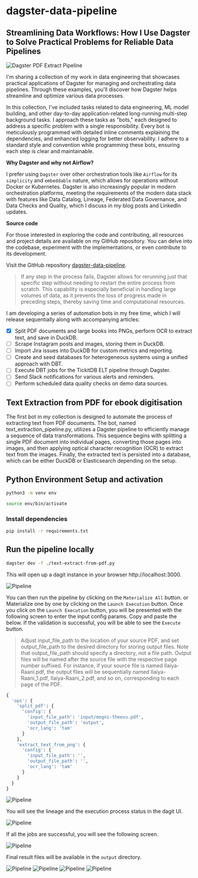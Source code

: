 # dagster-data-pipeline

## Streamlining Data Workflows: How I Use Dagster to Solve Practical Problems for Reliable Data Pipelines

![Dagster PDF Extract Pipeline](https://res.cloudinary.com/nathansweb/image/upload/v1713663274/senthilsweb.com/blog/dagster-pdf-split/dagster-ocr-pipeline-running.png)

I'm sharing a collection of my work in data engineering that showcases practical applications of Dagster for managing and orchestrating data pipelines. Through these examples, you'll discover how Dagster helps streamline and optimize various data processes.

In this collection, I've included tasks related to data engineering, ML model building, and other day-to-day application-related long-running multi-step background tasks. I approach these tasks as "bots," each designed to address a specific problem with a single responsibility. Every bot is meticulously programmed with detailed inline comments explaining the dependencies, and enhanced logging for better observability. I adhere to a standard style and convention while programming these bots, ensuring each step is clear and maintainable.

**Why Dagster and why not Airflow?** 

I prefer using `Dagster` over other orchestration tools like `Airflow` for its `simplicity` and `embeddable` nature, which allows for operations without Docker or Kubernetes. Dagster is also increasingly popular in modern orchestration platforms, meeting the requirements of the modern data stack with features like Data Catalog, Lineage, Federated Data Governance, and Data Checks and Quality, which I discuss in my blog posts and LinkedIn updates.

**Source code**

For those interested in exploring the code and contributing, all resources and project details are available on my GitHub repository. You can delve into the codebase, experiment with the implementations, or even contribute to its development.

Visit the GitHub repository [dagster-data-pipeline](https://github.com/senthilsweb/dagster-data-pipeline).

> If any step in the process fails, Dagster allows for rerunning just that specific step without needing to restart the entire process from scratch. This capability is especially beneficial in handling large volumes of data, as it prevents the loss of progress made in preceding steps, thereby saving time and computational resources.

I am developing a series of automation bots in my free time, which I will release sequentially along with accompanying articles:

- [x] Split PDF documents and large books into PNGs, perform OCR to extract text, and save in DuckDB.
- [ ] Scrape Instagram posts and images, storing them in DuckDB.
- [ ] Import Jira issues into DuckDB for custom metrics and reporting.
- [ ] Create and seed databases for heterogeneous systems using a unified approach with DBT.
- [ ] Execute DBT jobs for the TickitDB ELT pipeline through Dagster.
- [ ] Send Slack notifications for various alerts and reminders.
- [ ] Perform scheduled data quality checks on demo data sources.

## Text Extraction from PDF for ebook digitisation

The first bot in my collection is designed to automate the process of extracting text from PDF documents. The bot, named text_extraction_pipeline.py, utilizes a Dagster pipeline to efficiently manage a sequence of data transformations. This sequence begins with splitting a single PDF document into individual pages, converting those pages into images, and then applying optical character recognition (OCR) to extract text from the images. Finally, the extracted text is persisted into a database, which can be either DuckDB or Elasticsearch depending on the setup.

## Python Environment Setup and activation

```bash
python3 -m venv env
```

```bash
source env/bin/activate
```

### Install dependencies

```bash
pip install -r requirements.txt
```

## Run the pipeline locally

```bash
dagster dev -f ./text-extract-from-pdf.py 
```

This will open up a dagit instance in your browser http://localhost:3000.

![Pipeline](docs/screenshots/01.png)

You can then run the pipeline by clicking on the `Materialize All` button. or  Materialize one by one by clicking on the `Launch Execution` button. 
Once you click on the `Launch Execution` button, you will be presented with the following screen to enter the input config params. Copy and paste the below. If the validation is successful, you will be able to see the `Execute` button.

> Adjust input_file_path to the location of your source PDF, and set output_file_path to the desired directory for storing output files. Note that output_file_path should specify a directory, not a file path. Output files will be named after the source file with the respective page number suffixed. For instance, if your source file is named Ilaiya-Raani.pdf, the output files will be sequentially named Ilaiya-Raani_1.pdf, Ilaiya-Raani_2.pdf, and so on, corresponding to each page of the PDF.

```python
{
  'ops': {
    'split_pdf': {
      'config': {
        'input_file_path': 'input/mogni-theevu.pdf',
        'output_file_path': 'output',
        'ocr_lang': 'tam'
      }
    },
    'extract_text_from_png': {
      'config': {
        'input_file_path': '',
        'output_file_path': '',
        'ocr_lang': 'tam'
      }
    }
  }
}
```

![Pipeline](docs/screenshots/02.png)

You will see the lineage and the execution process status in the dagit UI.

![Pipeline](docs/screenshots/03.png)

If all the jobs are successful, you will see the following screen.

![Pipeline](docs/screenshots/05.png)

Final result files will be available in the `output` directory.

![Pipeline](docs/screenshots/06.png)
![Pipeline](docs/screenshots/07.png)
![Pipeline](docs/screenshots/08.png)
![Pipeline](docs/screenshots/09.png)


